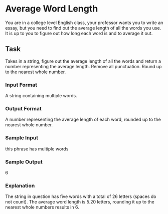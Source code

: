 <h1>Average Word Length</h1>
You are in a college level English class, your professor wants you to write an essay, but you need to find out the average length of all the words you use. It is up to you to figure out how long each word is and to average it out.

<h2>Task</h2>
Takes in a string, figure out the average length of all the words and return a number representing the average length. Remove all punctuation. Round up to the nearest whole number.
<h3>Input Format</h3>
A string containing multiple words.
<h3>Output Format</h3>
A number representing the average length of each word, rounded up to the nearest whole number.
<h3>Sample Input</h3>
this phrase has multiple words
<h3>Sample Output</h3>
6
<h3>Explanation</h3>
The string in question has five words with a total of 26 letters (spaces do not count). The average word length is 5.20 letters, rounding it up to the nearest whole numbers results in 6.
